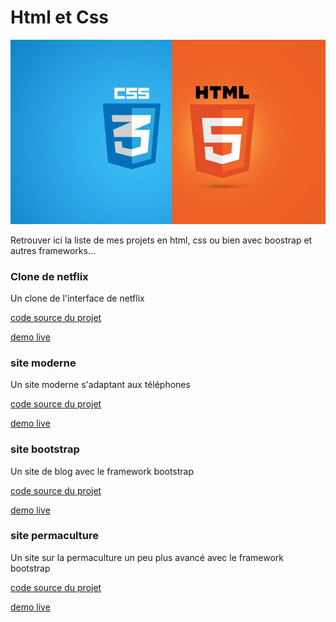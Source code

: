 # Html et Css 

![html_css](HTML5.jpg)

Retrouver ici la liste de mes projets en html, css ou bien avec boostrap et autres frameworks...

### Clone de netflix
Un clone de l'interface de netflix

[code source du projet](https://github.com/StevenLignereux/netflix_clone)

[demo live](https://stevenlignereux.github.io/netflix_clone/)

### site moderne
Un site moderne s'adaptant aux téléphones

[code source du projet](https://github.com/StevenLignereux/site_art)

[demo live](https://stevenlignereux.github.io/site_art/)

### site bootstrap
Un site de blog avec le framework bootstrap

[code source du projet](https://github.com/StevenLignereux/blog_bootstrap)

[demo live](https://stevenlignereux.github.io/blog_bootstrap/)

### site permaculture
Un site sur la permaculture un peu plus avancé avec le framework bootstrap

[code source du projet](https://github.com/StevenLignereux/permaculture)

[demo live](https://stevenlignereux.github.io/permaculture/)
